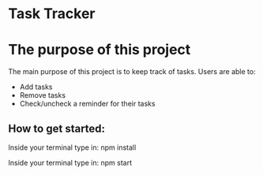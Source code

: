 # Task Tracker
<h1>The purpose of this project</h1>
<p>The main purpose of this project is to keep track of tasks. 
  Users are able to: </p>

  <ul>
    <li>Add tasks</li>
    <li>Remove tasks</li>
    <li>Check/uncheck a reminder for their tasks</li>

</ul>
<h2>How to get started: </h2>
<p>Inside your terminal type in: npm install</p>
<p>Inside your terminal type in: npm start</p>
